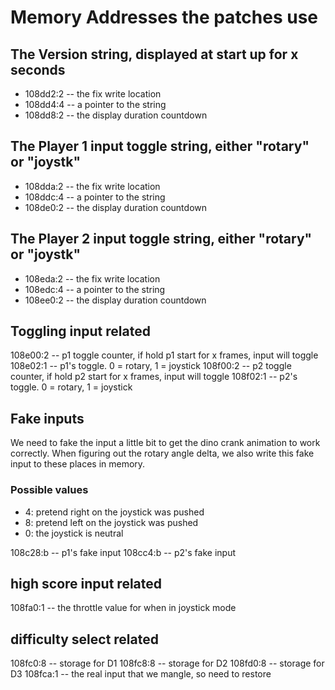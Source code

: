 # Memory Addresses the patches use

## The Version string, displayed at start up for x seconds

- 108dd2:2 -- the fix write location
- 108dd4:4 -- a pointer to the string
- 108dd8:2 -- the display duration countdown

## The Player 1 input toggle string, either "rotary" or "joystk"

- 108dda:2 -- the fix write location
- 108ddc:4 -- a pointer to the string
- 108de0:2 -- the display duration countdown

## The Player 2 input toggle string, either "rotary" or "joystk"

- 108eda:2 -- the fix write location
- 108edc:4 -- a pointer to the string
- 108ee0:2 -- the display duration countdown

## Toggling input related

108e00:2 -- p1 toggle counter, if hold p1 start for x frames, input will toggle
108e02:1 -- p1's toggle. 0 = rotary, 1 = joystick
108f00:2 -- p2 toggle counter, if hold p2 start for x frames, input will toggle
108f02:1 -- p2's toggle. 0 = rotary, 1 = joystick

## Fake inputs

We need to fake the input a little bit to get the dino crank animation to work correctly.
When figuring out the rotary angle delta, we also write this fake input to these places in memory.

### Possible values

- 4: pretend right on the joystick was pushed
- 8: pretend left on the joystick was pushed
- 0: the joystick is neutral

108c28:b -- p1's fake input
108cc4:b -- p2's fake input

## high score input related

108fa0:1 -- the throttle value for when in joystick mode

## difficulty select related

108fc0:8 -- storage for D1
108fc8:8 -- storage for D2
108fd0:8 -- storage for D3
108fca:1 -- the real input that we mangle, so need to restore
